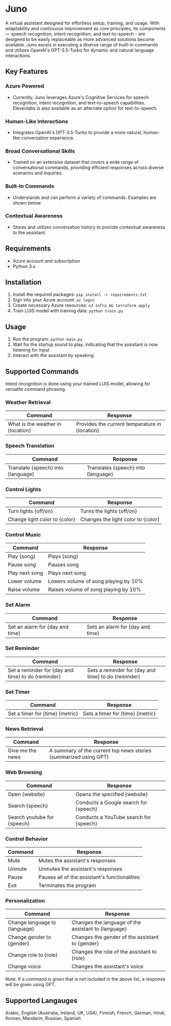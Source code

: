 # Juno
A virtual assistant designed for effortless setup, training, and usage. With adaptability and continuous improvement as core principles, its components — speech recognition, intent recognition, and text-to-speech - are designed to be easily replaceable as more advanced solutions become available. Juno excels in executing a diverse range of built-in commands and utilizes OpenAI's GPT-3.5-Turbo for dynamic and natural language interactions.

## Key Features

### Azure Powered

- Currently, Juno leverages Azure's Cognitive Services for speech recognition, intent recognition, and text-to-speech capabilities. Elevenlabs is also available as an alternate option for text-to-speech.

### Human-Like Interactions

- Integrates OpenAI's GPT-3.5-Turbo to provide a more natural, human-like conversation experience.

### Broad Conversational Skills

- Trained on an extensive dataset that covers a wide range of conversational commands, providing efficient responses across diverse scenarios and inquiries.

### Built-In Commands

- Understands and can perform a variety of commands. Examples are shown below.

### Contextual Awareness

- Stores and utilizes conversation history to provide contextual awareness to the assistant.

## Requirements
- Azure account and subscription
- Python 3.x

## Installation
1. Install the required packages: `pip install -r requirements.txt`
2. Sign into your Azure account: `az login`
3. Create necessary Azure resources: `cd infra && terraform apply`
4. Train LUIS model with training data: `python train.py`

## Usage
1. Run the program: `python main.py`
2. Wait for the startup sound to play, indicating that the assistant is now listening for input
3. Interact with the assistant by speaking

## Supported Commands
Intent recognition is done using your trained LUIS model, allowing for versatile command phrasing.

### Weather Retrieval
| Command | Response |
| ------- | -------- |
| What is the weather in {location} | Provides the current temperature in {location} |
### Speech Translation
| Command | Response |
| ------- | -------- |
| Translate {speech} into {language} | Translates {speech} into {language} |
### Control Lights
| Command | Response |
| ------- | -------- |
| Turn lights {off/on} | Turns the lights {off/on} |
| Change light color to {color} | Changes the light color to {color} |
### Control Music 
| Command | Response |
| ------- | -------- |
| Play {song} | Plays {song} |
| Pause song | Pauses song |
| Play next song | Plays next song |
| Lower volume | Lowers volume of song playing by 10% |
| Raise volume | Raises volume of song playing by 10% |
### Set Alarm
| Command | Response |
| ------- | -------- |
| Set an alarm for {day and time} | Sets an alarm for {day and time} |
### Set Reminder
| Command | Response |
| ------- | -------- |
| Set a reminder for {day and time} to do {reminder} | Sets a reminder for {day and time} to do {reminder} |
### Set Timer
| Command | Response |
| ------- | -------- |
| Set a timer for {time} {metric} | Sets a timer for {time} {metric} |
### News Retrieval 
| Command | Response |
| ------- | -------- |
| Give me the news | A summary of the current top news stories (summarized using GPT) |
### Web Browsing
| Command | Response |
| ------- | -------- |
| Open {website} | Opens the specified {website} |
| Search {speech} | Conducts a Google search for {speech} |
| Search youtube for {speech} | Conducts a YouTube search for {speech} |
### Control Behavior
| Command | Response |
| ------- | -------- |
| Mute | Mutes the assistant's responses |
| Unmute | Unmutes the assistant's responses |
| Pause | Pauses all of the assistant's functionalities |
| Exit | Terminates the program |
### Personalization
| Command | Response |
| ------- | -------- |
| Change language to {language} | Changes the language of the assistant to {language} |
| Change gender to {gender} | Changes the gender of the assistant to {gender} |
| Change role to {role} | Changes the role of the assistant to {role} |
| Change voice | Changes the assistant's voice |

Note: If a command is given that is not included in the above list, a response will be given using GPT.
   
 ## Supported Langauges
 Arabic, English (Australia, Ireland, UK, USA), Finnish, French, German, Hindi, Korean, Mandarin, Russian, Spanish
